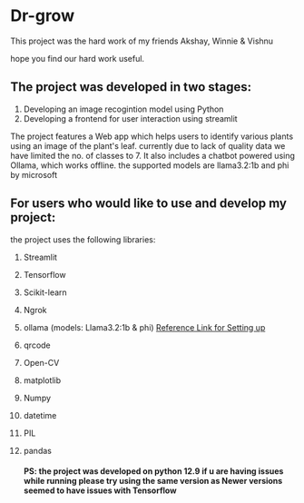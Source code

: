 # Dr-grow

This project was the hard work of my friends Akshay, Winnie & Vishnu 

hope you find our hard work useful.


## The project was developed in two stages:
1. Developing an image recogintion model using Python
2. Developing a frontend for user interaction using streamlit

The project features a Web app which helps users to identify various plants using an image of the plant's leaf.
currently due to lack of quality data we have limited the no. of classes to 7.
It also includes a chatbot powered using Ollama, which works offline. the supported models are llama3.2:1b and phi by microsoft

## For users who would like to use and develop my project:
the project uses the following libraries:
1. Streamlit
2. Tensorflow
3. Scikit-learn
4. Ngrok
5. ollama (models: Llama3.2:1b & phi) [Reference Link for Setting up](https://youtu.be/xZL-WQLodDE)
6. qrcode
7. Open-CV
8. matplotlib
9. Numpy
10. datetime
11. PIL
12. pandas

    #### PS: the project was developed on python 12.9 if u are having issues while running please try using the same version as Newer versions seemed to have issues with Tensorflow

